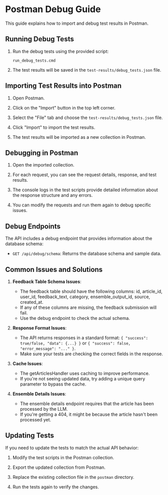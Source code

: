 # Postman Debug Guide

This guide explains how to import and debug test results in Postman.

## Running Debug Tests

1. Run the debug tests using the provided script:
   ```
   run_debug_tests.cmd
   ```

2. The test results will be saved in the `test-results/debug_tests.json` file.

## Importing Test Results into Postman

1. Open Postman.

2. Click on the "Import" button in the top left corner.

3. Select the "File" tab and choose the `test-results/debug_tests.json` file.

4. Click "Import" to import the test results.

5. The test results will be imported as a new collection in Postman.

## Debugging in Postman

1. Open the imported collection.

2. For each request, you can see the request details, response, and test results.

3. The console logs in the test scripts provide detailed information about the response structure and any errors.

4. You can modify the requests and run them again to debug specific issues.

## Debug Endpoints

The API includes a debug endpoint that provides information about the database schema:

- `GET /api/debug/schema`: Returns the database schema and sample data.

## Common Issues and Solutions

1. **Feedback Table Schema Issues**:
   - The feedback table should have the following columns: id, article_id, user_id, feedback_text, category, ensemble_output_id, source, created_at.
   - If any of these columns are missing, the feedback submission will fail.
   - Use the debug endpoint to check the actual schema.

2. **Response Format Issues**:
   - The API returns responses in a standard format: `{ "success": true/false, "data": {...} }` or `{ "success": false, "error_message": "..." }`.
   - Make sure your tests are checking the correct fields in the response.

3. **Cache Issues**:
   - The getArticlesHandler uses caching to improve performance.
   - If you're not seeing updated data, try adding a unique query parameter to bypass the cache.

4. **Ensemble Details Issues**:
   - The ensemble details endpoint requires that the article has been processed by the LLM.
   - If you're getting a 404, it might be because the article hasn't been processed yet.

## Updating Tests

If you need to update the tests to match the actual API behavior:

1. Modify the test scripts in the Postman collection.

2. Export the updated collection from Postman.

3. Replace the existing collection file in the `postman` directory.

4. Run the tests again to verify the changes.
